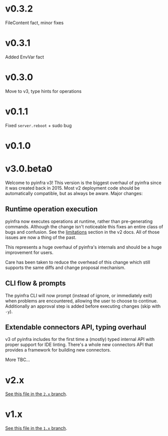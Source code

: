 # v0.3.2

FileContent fact, minor fixes

# v0.3.1

Added EnvVar fact

# v0.3.0

Move to v3, type hints for operations

# v0.1.1
Fixed `server.reboot` + sudo bug

# v0.1.0


# v3.0.beta0

Welcome to pyinfra v3! This version is the biggest overhaul of pyinfra since it was created back in 2015. Most v2 deployment code should be automatically compatible, but as always be aware. Major changes:

## Runtime operation execution

pyinfra now executes operations at runtime, rather than pre-generating commands. Although the change isn't noticeable this fixes an entire class of bugs and confusion. See the [limitations](https://docs.pyinfra.com/en/2.x/deploy-process.html#limitations) section in the v2 docs. All of those issues are now a thing of the past.

This represents a huge overhaul of pyinfra's internals and should be a huge improvement for users.

Care has been taken to reduce the overhead of this change which still supports the same diffs and change proposal mechanism.

## CLI flow & prompts

The pyinfra CLI will now prompt (instead of ignore, or immediately exit) when problems are encountered, allowing the user to choose to continue. Additionally an approval step is added before executing changes (skip with `-y`).

## Extendable connectors API, typing overhaul

v3 of pyinfra includes for the first time a (mostly) typed internal API with proper support for IDE linting. There's a whole new connectors API that provides a framework for building new connectors.

More TBC...

# v2.x

[See this file in the `2.x` branch](https://github.com/Fizzadar/pyinfra/blob/2.x/CHANGELOG.md).

# v1.x

[See this file in the `1.x` branch](https://github.com/Fizzadar/pyinfra/blob/1.x/CHANGELOG.md).
